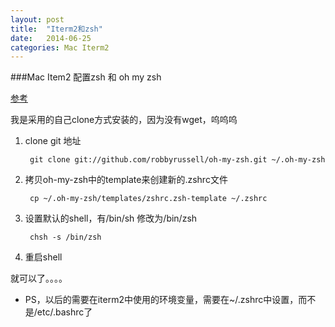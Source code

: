 ```yaml
---
layout: post
title:  "Iterm2和zsh"
date:   2014-06-25
categories: Mac Iterm2
---
```


###Mac Item2 配置zsh 和 oh my zsh

[参考](https://github.com/robbyrussell/oh-my-zsh#readme)

我是采用的自己clone方式安装的，因为没有wget，呜呜呜

1. clone git 地址

		git clone git://github.com/robbyrussell/oh-my-zsh.git ~/.oh-my-zsh
	
2. 拷贝oh-my-zsh中的template来创建新的.zshrc文件

		cp ~/.oh-my-zsh/templates/zshrc.zsh-template ~/.zshrc

3. 设置默认的shell，有/bin/sh 修改为/bin/zsh

		chsh -s /bin/zsh
		
4. 重启shell

		
就可以了。。。。

* PS，以后的需要在iterm2中使用的环境变量，需要在~/.zshrc中设置，而不是/etc/.bashrc了
  
